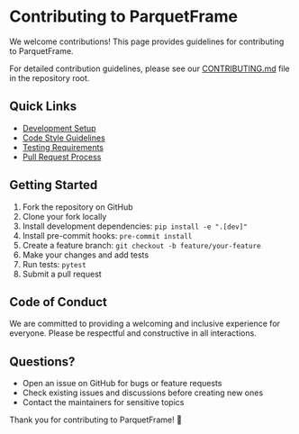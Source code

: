 # Contributing to ParquetFrame

We welcome contributions! This page provides guidelines for contributing to ParquetFrame.

For detailed contribution guidelines, please see our [CONTRIBUTING.md](https://github.com/leechristophermurray/parquetframe/blob/main/CONTRIBUTING.md) file in the repository root.

## Quick Links

- [Development Setup](https://github.com/leechristophermurray/parquetframe/blob/main/CONTRIBUTING.md#development-setup)
- [Code Style Guidelines](https://github.com/leechristophermurray/parquetframe/blob/main/CONTRIBUTING.md#development-workflow)  
- [Testing Requirements](https://github.com/leechristophermurray/parquetframe/blob/main/CONTRIBUTING.md#testing)
- [Pull Request Process](https://github.com/leechristophermurray/parquetframe/blob/main/CONTRIBUTING.md#pull-request-process)

## Getting Started

1. Fork the repository on GitHub
2. Clone your fork locally
3. Install development dependencies: `pip install -e ".[dev]"`
4. Install pre-commit hooks: `pre-commit install`
5. Create a feature branch: `git checkout -b feature/your-feature`
6. Make your changes and add tests
7. Run tests: `pytest`
8. Submit a pull request

## Code of Conduct

We are committed to providing a welcoming and inclusive experience for everyone. Please be respectful and constructive in all interactions.

## Questions?

- Open an issue on GitHub for bugs or feature requests
- Check existing issues and discussions before creating new ones
- Contact the maintainers for sensitive topics

Thank you for contributing to ParquetFrame! 🚀